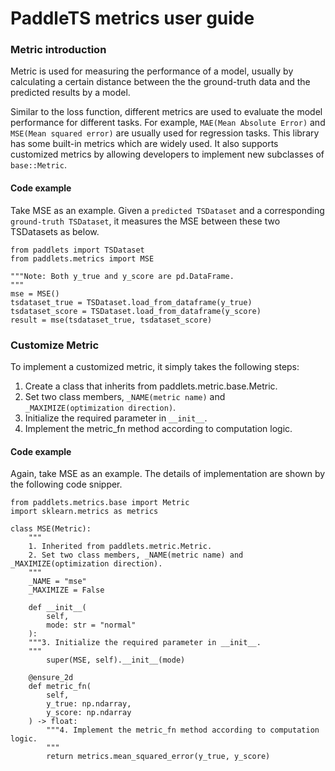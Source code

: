 # PaddleTS metrics user guide

### Metric introduction

Metric is used for measuring the performance of a model, usually by calculating a certain distance between the the ground-truth data and the predicted results by a model.

Similar to the loss function, different metrics are used to evaluate the model performance for different tasks. For example, `MAE(Mean Absolute Error)` and `MSE(Mean squared error)` are usually used for regression tasks. This library has some built-in metrics which are widely used. It also supports customized metrics by allowing developers to implement new subclasses of `base::Metric`.

#### Code example
Take MSE as an example. Given a `predicted TSDataset` and a corresponding `ground-truth TSDataset`, it measures the MSE between these two TSDatasets as below.
```shell
from paddlets import TSDataset
from paddlets.metrics import MSE

"""Note: Both y_true and y_score are pd.DataFrame.
"""
mse = MSE()
tsdataset_true = TSDataset.load_from_dataframe(y_true)
tsdataset_score = TSDataset.load_from_dataframe(y_score)
result = mse(tsdataset_true, tsdataset_score)
```

### Customize Metric

To implement a customized metric, it simply takes the following steps:
1. Create a class that inherits from paddlets.metric.base.Metric.
2. Set two class members, `_NAME(metric name)` and `_MAXIMIZE(optimization direction)`.
3. Initialize the required parameter in `__init__`.
4. Implement the metric_fn method according to computation logic.

#### Code example
Again, take MSE as an example. The details of implementation are shown by the following code snipper.
```shell
from paddlets.metrics.base import Metric
import sklearn.metrics as metrics

class MSE(Metric):
    """
    1. Inherited from paddlets.metric.Metric.
    2. Set two class members, _NAME(metric name) and _MAXIMIZE(optimization direction).
    """
    _NAME = "mse"
    _MAXIMIZE = False

    def __init__(
        self,
        mode: str = "normal"
    ):
    """3. Initialize the required parameter in __init__.
    """
        super(MSE, self).__init__(mode)

    @ensure_2d
    def metric_fn(
        self,
        y_true: np.ndarray,
        y_score: np.ndarray
    ) -> float:
        """4. Implement the metric_fn method according to computation logic.
        """
        return metrics.mean_squared_error(y_true, y_score)
```
